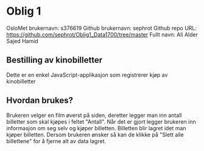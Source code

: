 # Oblig 1
OsloMet brukernavn: s376619
Github brukernavn: sephrot
Github repo URL: https://github.com/sephrot/Oblig1_Data1700/tree/master
Fullt navn: Ali Alder Sajed Hamid

## Bestilling av kinobilletter
Dette er en enkel JavaScript-applikasjon som registrerer kjøp av kinobilletter

## Hvordan brukes?
Brukeren velger en film øverst på siden, deretter legger man inn antall billetter som skal kjøpes i feltet "Antall".
Når det er gjort legger brukeren inn informasjon om seg selv og kjøper billetten.
Billetten blir lagret idet man kjøper billetten. Dersom brukeren ønsker så kan de klikke på "Slett alle billettene"
for å fjerne alt av data lagret.

